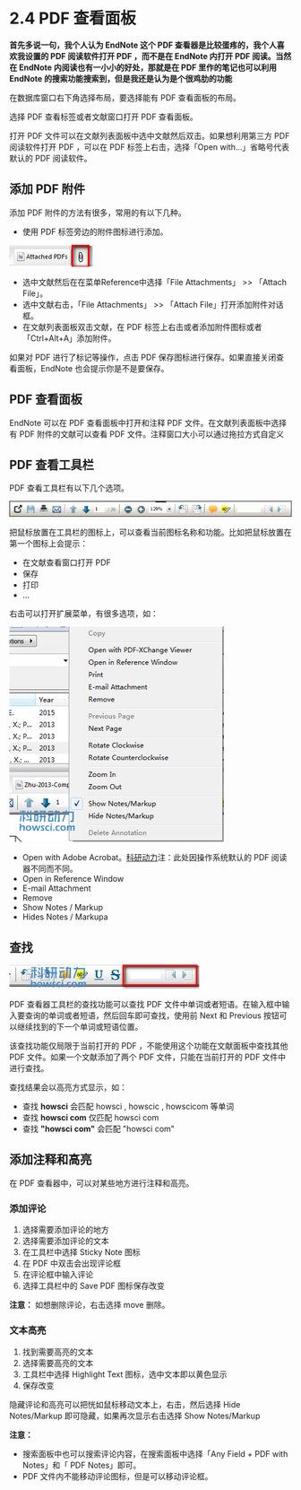 # 2.4 PDF 查看面板

**首先多说一句，我个人认为 EndNote 这个 PDF 查看器是比较蛋疼的，我个人喜欢我设置的 PDF 阅读软件打开 PDF ，而不是在 EndNote 内打开 PDF 阅读。当然在 EndNote 内阅读也有一小小的好处，那就是在 PDF 里作的笔记也可以利用 EndNote 的搜索功能搜索到，但是我还是认为是个很鸡肋的功能**

在数据库窗口右下角选择布局，要选择能有 PDF 查看面板的布局。

选择 PDF 查看标签或者文献窗口打开 PDF 查看面板。

打开 PDF 文件可以在文献列表面板中选中文献然后双击。如果想利用第三方 PDF 阅读软件打开 PDF ，可以在 PDF 标签上右击，选择「Open with...」省略号代表默认的 PDF 阅读软件。

## 添加 PDF 附件

添加 PDF 附件的方法有很多，常用的有以下几种。

* 使用 PDF 标签旁边的附件图标进行添加。

![&#x6DFB;&#x52A0; PDF &#x9644;&#x4EF6;&#x65B9;&#x6CD5;](../.gitbook/assets/ico-attach-pdf.png)

* 选中文献然后在在菜单Reference中选择「File Attachments」 &gt;&gt; 「Attach File」。
* 选中文献右击，「File Attachments」 &gt;&gt; 「Attach File」打开添加附件对话框。
* 在文献列表面板双击文献，在 PDF 标签上右击或者添加附件图标或者「Ctrl+Alt+A」添加附件。

如果对 PDF 进行了标记等操作，点击 PDF 保存图标进行保存。如果直接关闭查看面板，EndNote 也会提示你是不是要保存。

## PDF 查看面板

EndNote 可以在 PDF 查看面板中打开和注释 PDF 文件。在文献列表面板中选择有 PDF 附件的文献可以查看 PDF 文件。注释窗口大小可以通过拖拉方式自定义

## PDF 查看工具栏

PDF 查看工具栏有以下几个选项。

![PDF &#x67E5;&#x770B;&#x5DE5;&#x5177;&#x680F;](../.gitbook/assets/pdf-viewer-toolba-windows.gif)

把鼠标放置在工具栏的图标上，可以查看当前图标名称和功能。比如把鼠标放置在第一个图标上会提示：

* 在文献查看窗口打开 PDF
* 保存
* 打印
* ...

右击可以打开扩展菜单，有很多选项，如：

![&#x6587;&#x732E;&#x53F3;&#x51FB;&#x7684;&#x6269;&#x5C55;&#x83DC;&#x5355;&#x547D;&#x4EE4;](../.gitbook/assets/pdf-viewer-right-click.png)

* Open with Adobe Acrobat。[科研动力](http://www.howsci.com/)注：此处因操作系统默认的 PDF 阅读器不同而不同。
* Open in Reference Window
* E-mail Attachment
* Remove
* Show Notes / Markup
* Hides Notes / Markupa

## 查找

![EndNote &#x67E5;&#x627E;&#x529F;&#x80FD;](../.gitbook/assets/find-feature.png)

PDF 查看器工具栏的查找功能可以查找 PDF 文件中单词或者短语。在输入框中输入要查询的单词或者短语，然后回车即可查找，使用前 Next 和 Previous 按钮可以继续找到的下一个单词或短语位置。

该查找功能仅局限于当前打开的 PDF ，不能使用这个功能在文献面板中查找其他 PDF 文件。如果一个文献添加了两个 PDF 文件，只能在当前打开的 PDF 文件中进行查找。

查找结果会以高亮方式显示，如：

* 查找 **howsci** 会匹配 howsci , howscic , howscicom 等单词
* 查找 **howsci com** 仅匹配 howsci com
* 查找 **"howsci com"** 会匹配 "howsci com"

## 添加注释和高亮

在 PDF 查看器中，可以对某些地方进行注释和高亮。

### **添加评论**

1. 选择需要添加评论的地方
2. 选择需要添加评论的文本
3. 在工具栏中选择 Sticky Note 图标
4. 在 PDF 中双击会出现评论框
5. 在评论框中输入评论
6. 选择工具栏中的 Save PDF 图标保存改变

**注意：** 如想删除评论，右击选择 move 删除。

### **文本高亮**

1. 找到需要高亮的文本
2. 选择需要高亮的文本
3. 工具栏中选择 Highlight Text 图标，选中文本即以黄色显示
4. 保存改变

隐藏评论和高亮可以把恍如鼠标移动文本上，右击，然后选择 Hide Notes/Markup 即可隐藏，如果再次显示右击选择 Show Notes/Markup

**注意：**

* 搜索面板中也可以搜索评论内容，在搜索面板中选择「Any Field + PDF with Notes」和「 PDF Notes」即可。
* PDF 文件内不能移动评论图标，但是可以移动评论框。

